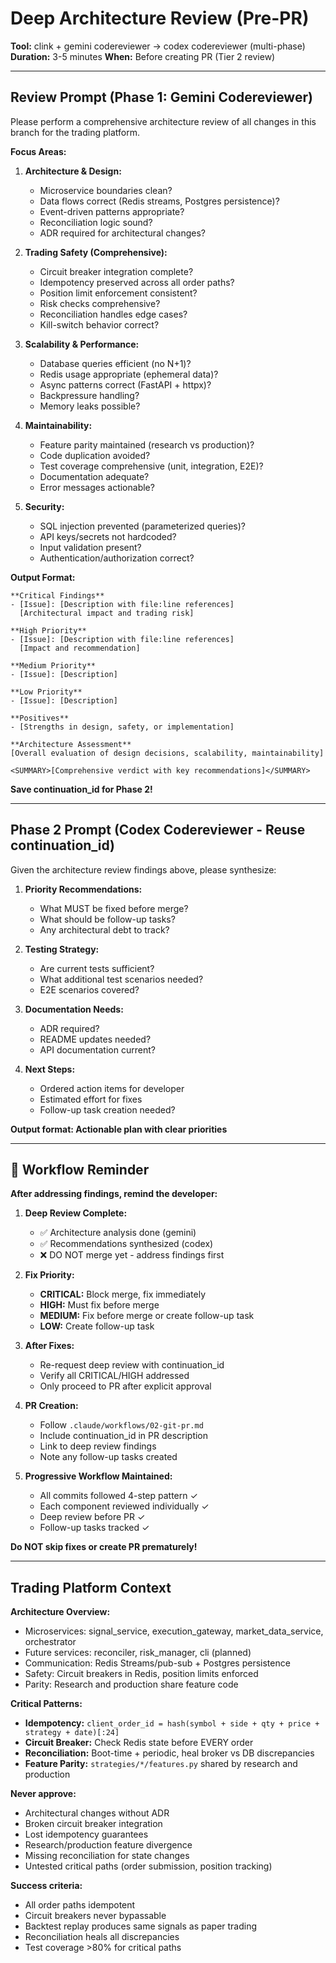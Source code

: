 # Deep Architecture Review (Pre-PR)

**Tool:** clink + gemini codereviewer → codex codereviewer (multi-phase)
**Duration:** 3-5 minutes
**When:** Before creating PR (Tier 2 review)

---

## Review Prompt (Phase 1: Gemini Codereviewer)

Please perform a comprehensive architecture review of all changes in this branch for the trading platform.

**Focus Areas:**

1. **Architecture & Design:**
   - Microservice boundaries clean?
   - Data flows correct (Redis streams, Postgres persistence)?
   - Event-driven patterns appropriate?
   - Reconciliation logic sound?
   - ADR required for architectural changes?

2. **Trading Safety (Comprehensive):**
   - Circuit breaker integration complete?
   - Idempotency preserved across all order paths?
   - Position limit enforcement consistent?
   - Risk checks comprehensive?
   - Reconciliation handles edge cases?
   - Kill-switch behavior correct?

3. **Scalability & Performance:**
   - Database queries efficient (no N+1)?
   - Redis usage appropriate (ephemeral data)?
   - Async patterns correct (FastAPI + httpx)?
   - Backpressure handling?
   - Memory leaks possible?

4. **Maintainability:**
   - Feature parity maintained (research vs production)?
   - Code duplication avoided?
   - Test coverage comprehensive (unit, integration, E2E)?
   - Documentation adequate?
   - Error messages actionable?

5. **Security:**
   - SQL injection prevented (parameterized queries)?
   - API keys/secrets not hardcoded?
   - Input validation present?
   - Authentication/authorization correct?

**Output Format:**

```
**Critical Findings**
- [Issue]: [Description with file:line references]
  [Architectural impact and trading risk]

**High Priority**
- [Issue]: [Description with file:line references]
  [Impact and recommendation]

**Medium Priority**
- [Issue]: [Description]

**Low Priority**
- [Issue]: [Description]

**Positives**
- [Strengths in design, safety, or implementation]

**Architecture Assessment**
[Overall evaluation of design decisions, scalability, maintainability]

<SUMMARY>[Comprehensive verdict with key recommendations]</SUMMARY>
```

**Save continuation_id for Phase 2!**

---

## Phase 2 Prompt (Codex Codereviewer - Reuse continuation_id)

Given the architecture review findings above, please synthesize:

1. **Priority Recommendations:**
   - What MUST be fixed before merge?
   - What should be follow-up tasks?
   - Any architectural debt to track?

2. **Testing Strategy:**
   - Are current tests sufficient?
   - What additional test scenarios needed?
   - E2E scenarios covered?

3. **Documentation Needs:**
   - ADR required?
   - README updates needed?
   - API documentation current?

4. **Next Steps:**
   - Ordered action items for developer
   - Estimated effort for fixes
   - Follow-up task creation needed?

**Output format: Actionable plan with clear priorities**

---

## 🔔 Workflow Reminder

**After addressing findings, remind the developer:**

1. **Deep Review Complete:**
   - ✅ Architecture analysis done (gemini)
   - ✅ Recommendations synthesized (codex)
   - ❌ DO NOT merge yet - address findings first

2. **Fix Priority:**
   - **CRITICAL:** Block merge, fix immediately
   - **HIGH:** Must fix before merge
   - **MEDIUM:** Fix before merge or create follow-up task
   - **LOW:** Create follow-up task

3. **After Fixes:**
   - Re-request deep review with continuation_id
   - Verify all CRITICAL/HIGH addressed
   - Only proceed to PR after explicit approval

4. **PR Creation:**
   - Follow `.claude/workflows/02-git-pr.md`
   - Include continuation_id in PR description
   - Link to deep review findings
   - Note any follow-up tasks created

5. **Progressive Workflow Maintained:**
   - All commits followed 4-step pattern ✓
   - Each component reviewed individually ✓
   - Deep review before PR ✓
   - Follow-up tasks tracked ✓

**Do NOT skip fixes or create PR prematurely!**

---

## Trading Platform Context

**Architecture Overview:**
- Microservices: signal_service, execution_gateway, market_data_service, orchestrator
- Future services: reconciler, risk_manager, cli (planned)
- Communication: Redis Streams/pub-sub + Postgres persistence
- Safety: Circuit breakers in Redis, position limits enforced
- Parity: Research and production share feature code

**Critical Patterns:**
- **Idempotency:** `client_order_id = hash(symbol + side + qty + price + strategy + date)[:24]`
- **Circuit Breaker:** Check Redis state before EVERY order
- **Reconciliation:** Boot-time + periodic, heal broker vs DB discrepancies
- **Feature Parity:** `strategies/*/features.py` shared by research and production

**Never approve:**
- Architectural changes without ADR
- Broken circuit breaker integration
- Lost idempotency guarantees
- Research/production feature divergence
- Missing reconciliation for state changes
- Untested critical paths (order submission, position tracking)

**Success criteria:**
- All order paths idempotent
- Circuit breakers never bypassable
- Backtest replay produces same signals as paper trading
- Reconciliation heals all discrepancies
- Test coverage >80% for critical paths
